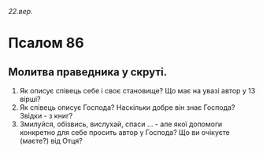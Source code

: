 
_22.вер._

#  Псалом 86

## Молитва праведника у скруті.
1. Як описує співець себе і своє становище? Що має на увазі автор у 13 вірші?
2. Як співець описує Господа? Наскільки добре він знає Господа? Звідки - з книг?
3. Змилуйся, обізвись, вислухай, спаси ... - але якої допомоги конкретно для себе просить автор у Господа? Що ви очікуєте (маєте?) від Отця?

